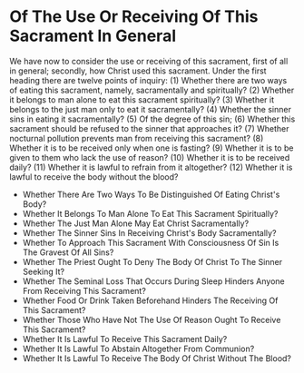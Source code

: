 # Of The Use Or Receiving Of This Sacrament In General

We have now to consider the use or receiving of this sacrament, first of all in general; secondly, how Christ used this sacrament.  Under the first heading there are twelve points of inquiry:
(1) Whether there are two ways of eating this sacrament, namely, sacramentally and spiritually?
(2) Whether it belongs to man alone to eat this sacrament spiritually?
(3) Whether it belongs to the just man only to eat it sacramentally?
(4) Whether the sinner sins in eating it sacramentally?
(5) Of the degree of this sin;
(6) Whether this sacrament should be refused to the sinner that approaches it?
(7) Whether nocturnal pollution prevents man from receiving this sacrament?
(8) Whether it is to be received only when one is fasting?
(9) Whether it is to be given to them who lack the use of reason?
(10) Whether it is to be received daily?
(11) Whether it is lawful to refrain from it altogether?
(12) Whether it is lawful to receive the body without the blood?

* Whether There Are Two Ways To Be Distinguished Of Eating Christ's Body?
* Whether It Belongs To Man Alone To Eat This Sacrament Spiritually?
* Whether The Just Man Alone May Eat Christ Sacramentally?
* Whether The Sinner Sins In Receiving Christ's Body Sacramentally?
* Whether To Approach This Sacrament With Consciousness Of Sin Is The Gravest Of All Sins?
* Whether The Priest Ought To Deny The Body Of Christ To The Sinner Seeking It?
* Whether The Seminal Loss That Occurs During Sleep Hinders Anyone From Receiving This Sacrament?
* Whether Food Or Drink Taken Beforehand Hinders The Receiving Of This Sacrament?
* Whether Those Who Have Not The Use Of Reason Ought To Receive This Sacrament?
* Whether It Is Lawful To Receive This Sacrament Daily?
* Whether It Is Lawful To Abstain Altogether From Communion?
* Whether It Is Lawful To Receive The Body Of Christ Without The Blood?